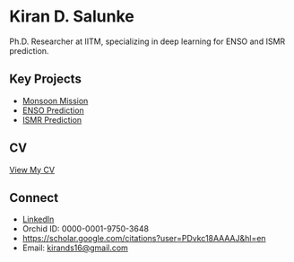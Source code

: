 # Kiran D. Salunke                                                                                                 

Ph.D. Researcher at IITM, specializing in deep learning for ENSO and ISMR prediction.

## Key Projects
- [Monsoon Mission](https://github.com/kirands16/monsoon-mission)
- [ENSO Prediction](https://github.com/kirands16/enso-cnn)
- [ISMR Prediction](https://github.com/kirands16/ismr-transfer-learning)

## CV
[View My CV](https://kirands16.github.io)

## Connect
- [LinkedIn](https://linkedin.com/in/kirands16)
- Orchid ID: 0000-0001-9750-3648
- https://scholar.google.com/citations?user=PDvkc18AAAAJ&hl=en                                                                                                           
- Email: kirands16@gmail.com
